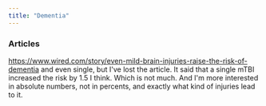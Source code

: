 ```yaml
---
title: "Dementia"
---
```


### Articles
https://www.wired.com/story/even-mild-brain-injuries-raise-the-risk-of-dementia
and even single, but I've lost the article. It said that a single mTBI increased the risk by 1.5 I think. Which is not much. And I'm more interested in absolute numbers, not in percents, and exactly what kind of injuries lead to it.
